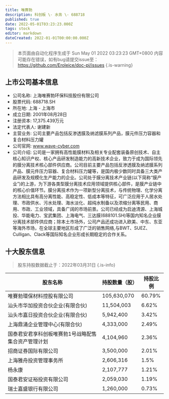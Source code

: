 ```yaml
---
title: 唯赛勃
description: 科创板 \- 水务 \- 688718
published: true
date: 2022-05-01T03:23:23.000Z
tags: stock
editor: markdown
dateCreated: 2022-01-01T00:00:00.000Z
---
```


> 本页面由自动化程序生成于 Sun May 01 2022 03:23:23 GMT+0800
> 内容可能存在错误，如有bug请提交issue至：https://github.com/Eroleice/doc-pi/issues
{.is-warning}

## 上市公司基本信息
- 公司名称: 上海唯赛勃环保科技股份有限公司
- 股票代码: 688718.SH
- 所在地: 上海 - 上海市
- 成立日期: 2001年08月28日
- 注册资本: 17,375.439万元
- 法定代表人: 谢建新
- 主营业务: 公司主要产品包括反渗透膜及纳滤膜系列产品，膜元件压力容器和复合材料压力罐
- 公司官网: www.wave-cyber.com
- 公司介绍: 公司是一家拥有高性能膜材料及相关专业配套装备原创技术、自主核心知识产权、核心产品研发制造能力的高新技术企业，致力于成为国际领先的膜分离技术核心部件供应商。公司目前主要产品包括反渗透膜及纳滤膜系列产品、膜元件压力容器、复合材料压力罐等，是国内极少数同时具备三大类产品研发及规模化生产能力的企业。公司处于膜分离技术产业链(以下简称“膜产业”)的上游，为下游各类型膜分离技术应用领域提供核心部件，是膜产业链中的核心价值环节。膜分离技术作为一项新型分离技术，与传统物理、化学分离方法相比具有高分离性能、高稳定性、低成本等特征，可广泛应用于人居水处理、市政供水、污水处理、海水淡化、超纯水制备以及浓缩分离等民用、商用、市政、工业领域，具备广阔的市场前景。公司已经成为启迪清源、上海城投、华能电力、宝武集团、上海电气、三达膜(688101.SH)等国内知名企业膜分离技术部件供应商；除本土市场外，公司产品还成功进入欧美、中东、东亚等海外市场，在全球主要地区形成了广泛的销售网络,与BWT、SUEZ、Culligan、Clack等国际知名企业形成长期稳定的合作关系。


## 十大股东信息
> 股东持股数据截止于：2022年03月31日
{.is-info}

| 股东名称 | 持股数量（股） | 持股比例 |
| --- | --- | --- |
| 唯賽勃環保材料控股有限公司 | 105,630,070 | 60.79% |
| 汕头市华加投资合伙企业(有限合伙) | 11,504,003 | 6.62% |
| 汕头市嘉日投资合伙企业(有限合伙) | 5,942,400 | 3.42% |
| 上海鼎涌企业管理中心(有限合伙) | 4,333,000 | 2.49% |
| 国泰君安君享科创板唯赛勃1号战略配售集合资产管理计划 | 4,104,960 | 2.36% |
| 招商证券国际有限公司 | 3,500,000 | 2.01% |
| 上海雅舟投资管理事务所 | 2,606,316 | 1.5% |
| 杨永康 | 2,107,777 | 1.21% |
| 国泰君安证裕投资有限公司 | 2,059,030 | 1.19% |
| 瑞士嘉盛银行有限公司 | 1,260,000 | 0.73% |




